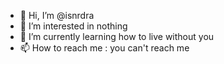- 👋 Hi, I’m @isnrdra
- 👀 I’m interested in nothing
- 🌱 I’m currently learning how to live without you
- 📫 How to reach me : you can't reach me

<!---
isnrdra/isnrdra is a ✨ special ✨ repository because its `README.md` (this file) appears on your GitHub profile.
You can click the Preview link to take a look at your changes.
--->
